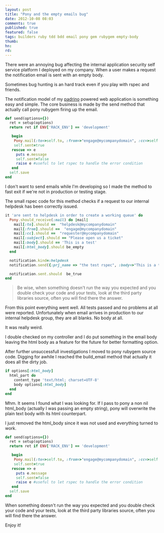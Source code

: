 ```yaml
---
layout: post
title: "Pony and the empty emails bug"
date: 2012-10-08 08:03
comments: true
published: true
featured: false
tags: builders ruby tdd bdd email pony gem rubygem empty-body
thumb:
hn:
rd:
---
```


There were an annoying bug affecting the internal application security self
service platform I deployed on my company.
When a user makes a request the notification email is sent with an empty body.

Sometimes bug hunting is an hard track even if you play with rspec and friends.

<!-- more -->

The notification model of my [padrino](http://www.padrinorb.com) powered web
application is something easy and simple. The core business is made by the send
method that actually call pony rubygem firing up the email.

``` ruby notification.rb - the send method
def send(options={})
  ret = setup(options)
  return ret if ENV['RACK_ENV'] == 'development'

   begin
    Pony.mail(:to=>self.to, :from=>"engage@mycompanydomain", :cc=>self.cc, :subject=>self.subject, :body=>self.body, :html_body=>self.html_body)
    self.sent=true
   rescue => e
     puts e.message
     self.sent=false
     raise e #useful to let rspec to handle the error condition
   end
  self.save
end
```

I don't want to send emails while I'm developing so I made the method to fast
exit if we're not in production or testing stage.

The small rspec code for this method checks if a request to our internal
helpdesk has been correctly issued.

``` ruby notification_spec.rb - checking if we can write to helpdesk
it 'are sent to helpdesk in order to create a working queue' do
  Pony.should_receive(:mail) do |mail|
    mail[:to].should ==  "helpdesk@mycompanydomain"
    mail[:from].should ==  "engage@mycompanydomain"
    mail[:cc].should ==  "requester@mycompanydomain"
    mail[:subject].should == "Please open us a ticket"
    mail[:body].should == 'This is a test'
    mail[:html_body].should be_empty
  end

  notification.kind=:helpdesk
  notification.send({:prj_name => "the test rspec", :body=>"This is a test"})

  notification.sent.should  be_true
end
```

> Be wise, when something doesn't run the way you expected and you double check
> your code and your tests, look at the third party libraries source, often you
> will find there the answer.

From this point everything went well. All tests passed and no problems at all
were reported.
Unfortunately when email arrives in production to our internal helpdesk group,
they are all blanks. No body at all.

It was really weird.

I double checked on my controller and I do put something in the email body
leaving the html body as a feature for the future for better formatting option.

After further unsuccessfull investigations I moved to pony rubygem source code.
Digging for awhile I reached the build_email method that actually it does all
the dirty job.

``` ruby pony.rb - build_mail() the interesting part
if options[:html_body]
  html_part do
    content_type 'text/html; charset=UTF-8'
    body options[:html_body]
  end
end
```

Mhm. It seems I found what I was looking for. If I pass to pony a non nil
html_body (actually I was passing an empty string), pony will overwrite the
plain text body with its html counterpart.

I just removed the html_body since it was not used and everything turned to
work.

``` ruby notification.rb - the send method modified
def send(options={})
  ret = setup(options)
  return ret if ENV['RACK_ENV'] == 'development'

   begin
    Pony.mail(:to=>self.to, :from=>"engage@mycompanydomain", :cc=>self.cc, :subject=>self.subject, :body=>self.body)
    self.sent=true
   rescue => e
     puts e.message
     self.sent=false
     raise e #useful to let rspec to handle the error condition
   end
  self.save
end
```

When something doesn't run the way you expected and you double check
your code and your tests, look at the third party libraries source, often you
will find there the answer.

Enjoy it!
